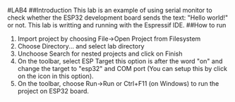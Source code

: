 #LAB4
##Introduction
This lab is an example of using serial monitor to check whether the ESP32 development board sends the text: "Hello world!" or not.
This lab is writting and running with the Espressif IDE.
##How to run
1. Import project by choosing File->Open Project from Filesystem
2. Choose Directory... and select lab directory
3. Unchoose Search for nested projects and click on Finish
4. On the toolbar, select ESP Target this option is after the word "on" and change the target to "esp32"  and COM port (You can setup this by click on the icon in this option).
5. On the toolbar, choose Run->Run or Ctrl+F11 (on Windows) to run the project on ESP32 board.